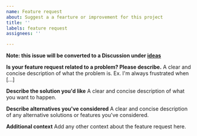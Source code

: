 ```yaml
---
name: Feature request
about: Suggest a a fearture or improvement for this project
title: ''
labels: feature request
assignees: ''

---
```


**Note: this issue will be converted to a Discussion under [ideas](../discussions/categories/ideas)**

**Is your feature request related to a problem? Please describe.**
A clear and concise description of what the problem is. Ex. I'm always frustrated when [...]

**Describe the solution you'd like**
A clear and concise description of what you want to happen.

**Describe alternatives you've considered**
A clear and concise description of any alternative solutions or features you've considered.

**Additional context**
Add any other context about the feature request here.
